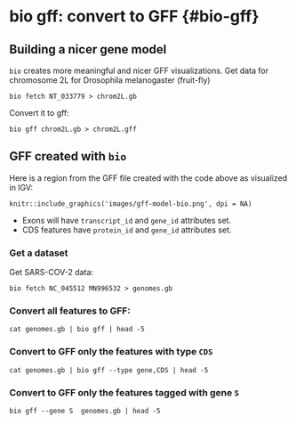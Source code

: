 # bio gff: convert to GFF {#bio-gff}

## Building a nicer gene model

`bio` creates more meaningful  and nicer GFF visualizations. Get data for chromosome 2L for Drosophila melanogaster (fruit-fly)

    bio fetch NT_033779 > chrom2L.gb

Convert it to gff:

    bio gff chrom2L.gb > chrom2L.gff
    
## GFF created with `bio`
   
Here is a region from the GFF file created with the code above as visualized in IGV:

```{r fig.align='center', echo=FALSE}
knitr::include_graphics('images/gff-model-bio.png', dpi = NA)
```

* Exons will have `transcript_id` and `gene_id` attributes set.
* CDS features have `protein_id` and `gene_id` attributes set.

[SO]: http://www.sequenceontology.org/

### Get a dataset

Get SARS-COV-2 data:

    bio fetch NC_045512 MN996532 > genomes.gb

### Convert all features to GFF:

    cat genomes.gb | bio gff | head -5

### Convert to GFF only the features with type `CDS`

    cat genomes.gb | bio gff --type gene,CDS | head -5 

### Convert to GFF only the features tagged with gene `S`

    bio gff --gene S  genomes.gb | head -5

